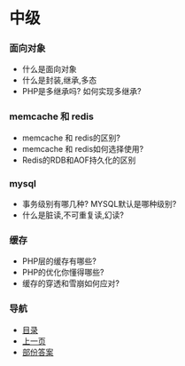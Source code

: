 # 中级

### 面向对象
- 什么是面向对象
- 什么是封装,继承,多态
- PHP是多继承吗? 如何实现多继承?

### memcache 和 redis 
- memcache 和 redis的区别?
- memcache 和 redis如何选择使用?
- Redis的RDB和AOF持久化的区别

### mysql 
- 事务级别有哪几种? MYSQL默认是哪种级别?
- 什么是脏读,不可重复读,幻读?

### 缓存
- PHP层的缓存有哪些?
- PHP的优化你懂得哪些?
- 缓存的穿透和雪崩如何应对?



### 导航
- [目录](../README.md)
- [上一页](middle_interview.md)
- [部份答案](middle_interview_answer.md)